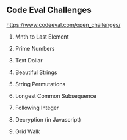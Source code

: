## Code Eval Challenges
https://www.codeeval.com/open_challenges/

1. Mnth to Last Element

2. Prime Numbers

3. Text Dollar

4. Beautiful Strings

5. String Permutations

6. Longest Common Subsequence

7. Following Integer

8. Decryption (in Javascript)

9. Grid Walk